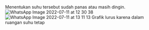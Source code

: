 Menentukan suhu tersebut sudah panas atau masih dingin.
![WhatsApp Image 2022-07-11 at 12 30 38](https://user-images.githubusercontent.com/108316999/178200477-8653ee03-0e30-4727-bd4e-0e526b268f62.jpeg)
![WhatsApp Image 2022-07-11 at 13 11 13](https://user-images.githubusercontent.com/108316999/178200498-8f4899a5-b5c0-4d9a-8e18-582adbb012c0.jpeg)
Grafik lurus karena dalam ruangan suhu tetap
